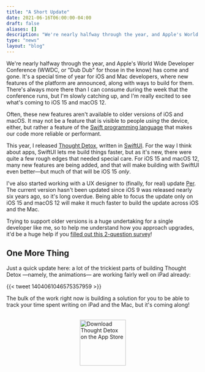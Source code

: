 ```yaml
---
title: "A Short Update"
date: 2021-06-16T06:00:00-04:00
draft: false
aliases: []
description: "We're nearly halfway through the year, and Apple's World Wide Developer Conference (WWDC, or \"Dub Dub\" for those in the know) has come and gone."
type: "news"
layout: "blog"
---
```


We're nearly halfway through the year, and Apple's World Wide Developer Conference (WWDC, or "Dub Dub" for those in the know) has come and gone. It's a special time of year for iOS and Mac developers, where new features of the platform are announced, along with ways to build for them. There's always more there than I can consume during the week that the conference runs, but I'm slowly catching up, and I'm really excited to see what's coming to iOS 15 and macOS 12.

Often, these new features aren't available to older versions of iOS and macOS. It may not be a feature that is visible to people _using_ the device, either, but rather a feature of the [Swift programming language][swift] that makes our code more reliable or performant.

This year, I released [Thought Detox][tdsite], written in [SwiftUI][swiftui]. For the way I think about apps, SwiftUI lets me build things faster, but as it's new, there were quite a few rough edges that needed special care. For iOS 15 and macOS 12, many new features are being added, and that will make building with SwiftUI even better—but much of that will be iOS 15 _only_.

I've also started working with a UX designer to (finally, for real) update [Per][per]. The current version hasn't been updated since iOS 9 was released nearly six years ago, so it's long overdue. Being able to focus the update only on iOS 15 and macOS 12 will make it much faster to build the update across iOS and the Mac.

Trying to support older versions is a huge undertaking for a single developer like me, so to help me understand how you approach upgrades, it'd be a huge help if you [filled out this 2-question survey][survey]!

## One More Thing

Just a quick update here: a lot of the trickiest parts of building Thought Detox —namely, the animations— are working fairly well on iPad already:

{{< tweet 1404061046575357959 >}} 

The bulk of the work right now is building a solution for you to be able to track your time spent writing on iPad and the Mac, but it's coming along!

<br>
<a href="https://apps.apple.com/us/app/thought-detox/id1534491093/"><img src="https://droppedbits.com/images/appstore-black.svg" alt="Download Thought Detox on the App Store" width="120px" style="display: block; margin: 0 auto; width: 120px;" /></a>
<br>

<!--references-->
[swift]: https://swift.org/
[swiftui]: https://developer.apple.com/documentation/swiftui
[tdsite]: https://thoughtdetox.app/
[per]: https://droppedbits.com/apps/per
[survey]: https://docs.google.com/forms/d/1_-aieBHTIrQzJ7XaR1eKhWM4cDRbLQJozX1EoIpXE68